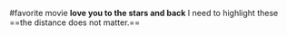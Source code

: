 #favorite movie
**love you to the stars and back**
I need to highlight these ==the distance does not matter.==
